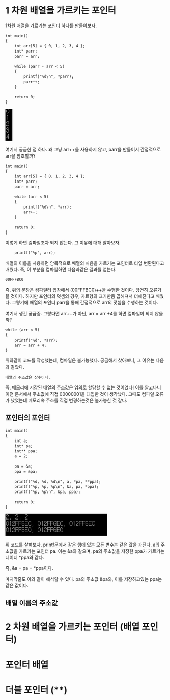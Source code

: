 # 1 차원 배열을 가르키는 포인터

1차원 배열을 가르키는 포인터 하나를 만들어보자.

    int main()
    {
        int arr[5] = { 0, 1, 2, 3, 4 };
        int* parr;
        parr = arr;

        while (parr - arr < 5)
        {
            printf("%d\n", *parr);
            parr++;
        }

        return 0;
    }

![10](/img/pointer_10.PNG)

여기서 궁금한 점 하나. 왜 그냥 arr++을 사용하지 않고, parr을 만들어서 간접적으로 arr을 참조할까?

    int main()
    {
        int arr[5] = { 0, 1, 2, 3, 4 };
        int* parr;
        parr = arr;

        while (arr < 5)
        {
            printf("%d\n", *arr);
            arr++;
        }

        return 0;
    }

이렇게 하면 컴파일조차 되지 않는다.
그 이유에 대해 알아보자.

        printf("%p", arr);

배열의 이름을 사용하면 암묵적으로 배열의 처음을 가르키는 포인터로 타입 변환된다고 배웠다. 즉, 이 부분을 컴파일하면 다음과같은 결과를 얻는다.

    00FFFBC0

즉, 위의 문장은 컴파일러 입장에서 (00FFFBC0)++을 수행한 것이다. 당연히 오류가 뜰 것이다.
하지만 포인터의 덧셈의 경우, 자료형의 크기만큼 곱해져서 더해진다고 배웠다. 그렇기에 배열의 포인터 parr을 통해 간접적으로 arr의 덧셈을 수행하는 것이다.

여기서 생긴 궁금증. 그렇다면 arr++가 아닌, arr = arr +4를 하면 컴파일이 되지 않을까?

    while (arr < 5)
    {
        printf("%d", *arr);
        arr = arr + 4;
    }

위와같이 코드를 작성했는데, 컴파일은 불가능했다. 궁금해서 찾아보니, 그 이유는 다음과 같았다.

    배열의 주소값은 상수이다.

즉, 메모리에 저장된 배열의 주소값은 임의로 할당할 수 없는 것이었다!
이를 알고나니 이전 문서에서 주소값에 직접 00000001을 대입한 것이 생각났다. 그때도 컴파일 오류가 났었는데 메모리속 주소를 직접 변경하는것은 불가능한 것 같다.

## 포인터의 포인터

    int main()
    {
        int a;
        int* pa;
        int** ppa;
        a = 2;

        pa = &a;
        ppa = &pa;

        printf("%d, %d, %d\n", a, *pa, **ppa);
        printf("%p, %p, %p\n", &a, pa, *ppa);
        printf("%p, %p\n", &pa, ppa);

        return 0;
    }

![9](/img/pointer_9.PNG)

위 코드를 살펴보자. printf문에서 같은 행에 있는 모든 변수는 같은 값을 가진다.
a의 주소값을 가르키는 포인터 pa. 이는 &a와 같으며, pa의 주소값을 저장한 ppa가 가르키는 데이터 \*ppa와 같다.

즉, &a = pa = \*ppa이다.

마지막줄도 이와 같이 해석할 수 있다.
pa의 주소값 &pa와, 이를 저장하고있는 ppa는 같은 값이다.

## 배열 이름의 주소값

# 2 차원 배열을 가르키는 포인터 (배열 포인터)

# 포인터 배열

# 더블 포인터 (\*\*)

